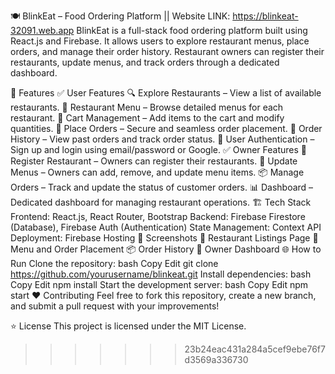 🍽️ BlinkEat – Food Ordering Platform || Website LINK: https://blinkeat-32091.web.app 
BlinkEat is a full-stack food ordering platform built using React.js and Firebase. It allows users to explore restaurant menus, place orders, and manage their order history. Restaurant owners can register their restaurants, update menus, and track orders through a dedicated dashboard.

🚀 Features
✅ User Features
🔍 Explore Restaurants – View a list of available restaurants.
🍴 Restaurant Menu – Browse detailed menus for each restaurant.
🛒 Cart Management – Add items to the cart and modify quantities.
📝 Place Orders – Secure and seamless order placement.
📜 Order History – View past orders and track order status.
🔐 User Authentication – Sign up and login using email/password or Google.
✅ Owner Features
🏢 Register Restaurant – Owners can register their restaurants.
📝 Update Menus – Owners can add, remove, and update menu items.
📦 Manage Orders – Track and update the status of customer orders.
📊 Dashboard – Dedicated dashboard for managing restaurant operations.
🏗️ Tech Stack
Frontend: React.js, React Router, Bootstrap
Backend: Firebase Firestore (Database), Firebase Auth (Authentication)
State Management: Context API
Deployment: Firebase Hosting
📸 Screenshots
🔖 Restaurant Listings Page
📝 Menu and Order Placement
📦 Order History
🏢 Owner Dashboard
🌐 How to Run
Clone the repository:
bash
Copy
Edit
git clone https://github.com/yourusername/blinkeat.git
Install dependencies:
bash
Copy
Edit
npm install
Start the development server:
bash
Copy
Edit
npm start
❤️ Contributing
Feel free to fork this repository, create a new branch, and submit a pull request with your improvements!

⭐ License
This project is licensed under the MIT License.
>>>>>>> 23b24eac431a284a5cef9ebe76f7d3569a336730
